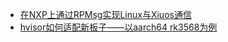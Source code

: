 * [在NXP上通过RPMsg实现Linux与Xiuos通信](20250217_RPMSG_on_NXP.md)
* [hvisor如何适配新板子——以aarch64 rk3568为例](20250403_How_to_Adapt_Hvisor_to_a_New_Board--A_Case_Study_of_AArch64_RK3568.md)

